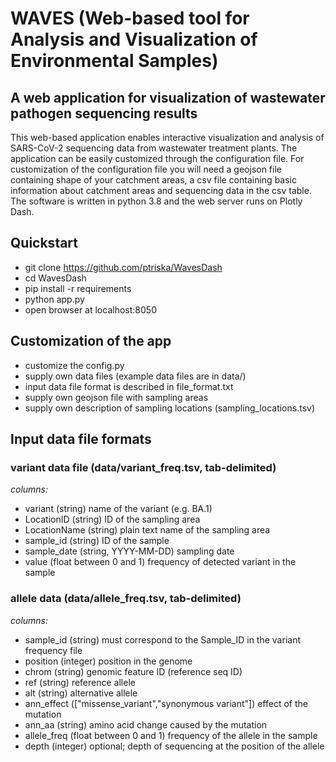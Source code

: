 # WAVES (Web-based tool for Analysis and Visualization of Environmental Samples)
## A web application for visualization of wastewater pathogen sequencing results

This web-based application enables interactive visualization and analysis of SARS-CoV-2 sequencing data from wastewater treatment plants.
The application can be easily customized through the configuration file. For customization of the configuration file you will need a geojson file containing shape of your
catchment areas, a csv file containing basic information about catchment areas and sequencing data in the csv table.
The software is written in python 3.8 and the web server runs on Plotly Dash.

## Quickstart
+ git clone https://github.com/ptriska/WavesDash
+ cd WavesDash
+ pip install -r requirements
+ python app.py
+ open browser at localhost:8050

## Customization of the app
+ customize the config.py
+ supply own data files (example data files are in data/)
+ input data file format is described in file_format.txt
+ supply own geojson file with sampling areas
+ supply own description of sampling locations (sampling_locations.tsv)

## Input data file formats

### variant data file (data/variant_freq.tsv, tab-delimited)
*columns:*
+ variant (string) name of the variant (e.g. BA.1)
+ LocationID (string) ID of the sampling area
+ LocationName (string) plain text name of the sampling area
+ sample_id (string) ID of the sample
+ sample_date (string, YYYY-MM-DD) sampling date
+ value (float between 0 and 1) frequency of detected variant in the sample

### allele data (data/allele_freq.tsv, tab-delimited)
*columns:*
+ sample_id (string) must correspond to the Sample_ID in the variant frequency file
+ position (integer) position in the genome
+ chrom (string) genomic feature ID (reference seq ID)
+ ref (string) reference allele
+ alt (string) alternative allele
+ ann_effect (["missense_variant","synonymous variant"]) effect of the mutation
+ ann_aa (string) amino acid change caused by the mutation
+ allele_freq (float between 0 and 1) frequency of the allele in the sample
+ depth (integer) optional; depth of sequencing at the position of the allele

